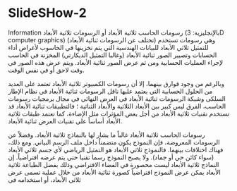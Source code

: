# SlideSHow-2
 


Information
رسومات الحاسب ثلاثية الأبعاد أو الرسومات ثلاثية الأبعاد (بالإنجليزية: 3D computer graphics) (تختلف عن الرسومات ثنائية الأبعاد) وهي رسومات تستخدم للتمثيل ثلاثي الأبعاد للبيانات الهندسية التي يتم تخزينها في الحاسوب لأغراض أداء الحسابات وتصيير الصور ثنائية الأبعاد (وغالبا التمثيل الديكارتي) المخزنة في الحاسب لإجراء العمليات الحسابية ومن ثم عرض الصور ثنائية الأبعاد. ويتم عرض هذه الصور في وقت لاحق أو في نفس الوقت.

وبالرغم من وجود فوارق بينهما، إلا أن رسومات الكمبيوتر ثلاثية الأبعاد تعتمد على العديد من الحلول الحسابية التي يعتمد عليها ناقل الرسومات ثنائية الأبعاد في نظام الإطار السلكى وشبكة الرسومات ثنائية الأبعاد في العرض النهائي في مجال برمجيات رسومات الحاسب، الفرق ليس كبير بين الأبعاد الثلاثية والأبعاد الثناثية ؛ فالتطبيقات ثنائية الأبعاد قد تستخدم تقنيات ثلاثية الأبعاد من أجل بعض المؤثرات مثل الإضاءة، كما تعتمد طبقات ثلاثية الأبعاد أساساً على تقنيات العرض ثنائية الأبعاد.

رسومات الحاسب ثلاثية الأبعاد غالباً ما يشار لها بالنماذج ثلاثية الأبعاد. وفضلاً عن الرسومات المعروضة، فإن النموذج يكون متضمناً داخل ملف الرسم البياني. ومع ذلك، فهناك اختلافات بينهما. فالنموذج ثلاثي الأبعاد هو التمثيل الرياضي لأي جسم ثلاثي الأبعاد (سواء كائن حي أو جماد). ولا يصبح النموذج رسما تقنيا حتى يتم عرضه افتراضياً. إن النماذج ثلاثية الأبعاد ليست محصورة في الفضاء الافتراضي وذلك بفضل الطباعة ثلاثية الأبعاد يمكن عرض النموذج افتراضياً كصورة ثنائية الأبعاد من خلال عملية تسمى عرض ثلاثي الأبعاد، أو استخدامه في 
